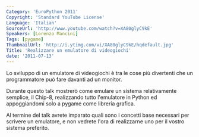 ```yaml
---
Category: 'EuroPython 2011'
Copyright: 'Standard YouTube License'
Language: 'Italian'
SourceUrl: 'http://www.youtube.com/watch?v=XA80glyC9kE'
Speakers: [Lorenzo Mancini]
Tags: [pygame]
ThumbnailUrl: 'http://i.ytimg.com/vi/XA80glyC9kE/hqdefault.jpg'
Title: 'Realizzare un emulatore di videogiochi'
date: '2011-07-13'
---
```

Lo sviluppo di un emulatore di videogiochi è tra le cose più divertenti che un
programmatore può fare davanti ad un monitor.

Durante questo talk mostrerò come emulare un sistema relativamente semplice,
il Chip-8, realizzando tutto l'emulatore in Python ed appoggiandomi solo a
pygame come libreria grafica.

Al termine del talk avrete imparato quali sono i concetti base necessari per
scrivere un emulatore, e non vedrete l'ora di realizzarne uno per il vostro
sistema preferito.
